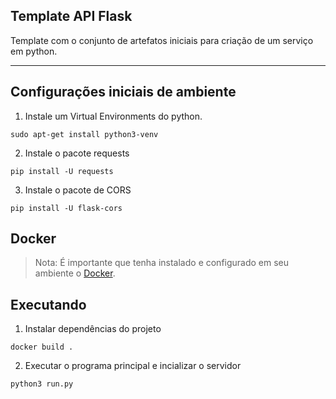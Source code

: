 ## Template API Flask ##
Template com o conjunto de artefatos iniciais para criação de um serviço em python.

---

## Configurações iniciais de ambiente
1. Instale um Virtual Environments do python.
```shell 
sudo apt-get install python3-venv 
```
2. Instale o pacote requests
```shell
pip install -U requests
```

3. Instale o pacote de CORS 
```shell
pip install -U flask-cors
```
## Docker
> Nota: É importante que tenha instalado e configurado em seu ambiente o <a href="https://www.digitalocean.com/community/tutorials/how-to-install-and-use-docker-on-ubuntu-20-04">Docker</a>. 

## Executando

1. Instalar dependências do projeto
```shell
docker build .
```
2. Executar o programa principal e incializar o servidor
```shell
python3 run.py
```
